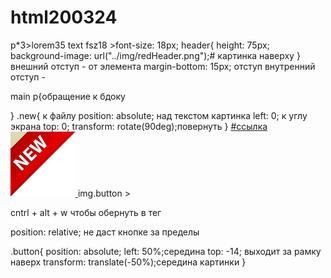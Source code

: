 # html200324
p*3>lorem35 text
fsz18 >font-size: 18px;
header{
    height: 75px;
    background-image: url("../img/redHeader.png");# картинка наверху
}
внешний отступ -  от элемента margin-bottom: 15px; отступ
внутренний отступ -

main p{обращение к бдоку
    
}
.new{  к файлу
    position: absolute; над текстом картинка
    left: 0; к углу экрана
    top: 0;
    transform: rotate(90deg);повернуть
}
<a href="#">#ссылка
                <img src="img/new.png" alt="" class="new">
            </a>
  img.button > <img src="" alt="" class="button">

  cntrl + alt + w чтобы обернуть в тег

  position: relative; не даст кнопке за пределы


  .button{
    position: absolute;
    left: 50%;середина
    top: -14; выходит за рамку наверх
    transform: translate(-50%);середина картинки
}

